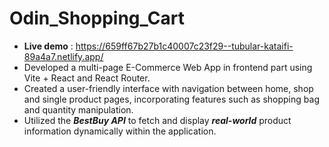 # Odin_Shopping_Cart

- **Live demo** : https://659ff67b27b1c40007c23f29--tubular-kataifi-89a4a7.netlify.app/
- Developed a multi-page E-Commerce Web App in frontend part using Vite + React and React Router. 
- Created a user-friendly interface with navigation between home, shop and single product pages, incorporating features such as shopping bag and quantity manipulation.
- Utilized the **_BestBuy API_** to fetch and display **_real-world_** product information dynamically within the application.